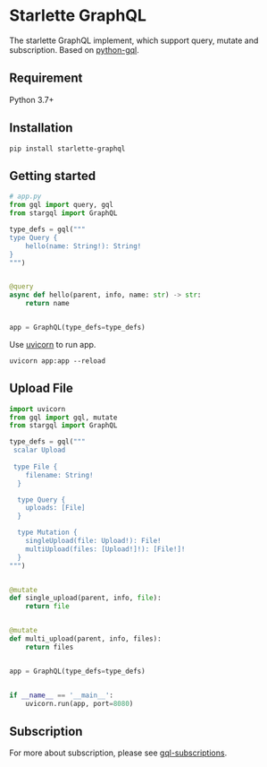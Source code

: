 # Starlette GraphQL

The starlette GraphQL implement, which  support query, mutate and subscription. Based on [python-gql](https://github.com/syfun/python-gql).

## Requirement

Python 3.7+

## Installation

`pip install starlette-graphql`


## Getting started

```python
# app.py
from gql import query, gql
from stargql import GraphQL

type_defs = gql("""
type Query {
    hello(name: String!): String!
}
""")


@query
async def hello(parent, info, name: str) -> str:
    return name


app = GraphQL(type_defs=type_defs)
```

Use [uvicorn](https://www.uvicorn.org) to run app.

`uvicorn app:app --reload`

## Upload File

```python
import uvicorn
from gql import gql, mutate
from stargql import GraphQL

type_defs = gql("""
 scalar Upload
 
 type File {
    filename: String!
  }

  type Query {
    uploads: [File]
  }

  type Mutation {
    singleUpload(file: Upload!): File!
    multiUpload(files: [Upload!]!): [File!]!
  }
""")


@mutate
def single_upload(parent, info, file):
    return file


@mutate
def multi_upload(parent, info, files):
    return files


app = GraphQL(type_defs=type_defs)


if __name__ == '__main__':
    uvicorn.run(app, port=8080)

```

## Subscription

For more about subscription, please see [gql-subscriptions](https://github.com/syfun/starlette-graphql).

